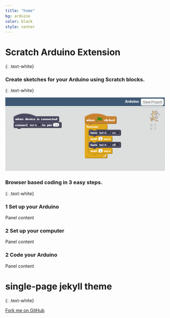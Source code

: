 ```yaml
---
title: "home"
bg: arduino
color: black
style: center
---
```


# Scratch Arduino Extension
{: .text-white}

### Create sketches for your Arduino using Scratch blocks.
{: .text-white}

<img src="img/blink.png" class="img-responsive img-thumbnail">

### Browser based coding in 3 easy steps.
{: .text-white}


<div class="col-md-4">
  <div class="panel panel-info">
    <div class="panel-heading">
      <h3 class="panel-title">
      <span class="fa fa-stack">
        <i class="fa fa-certificate fa-stack-2x"></i>
        1
      </span>
      Set up your Arduino</h3>
    </div>
    <div class="panel-body">
      Panel content
    </div>
    </div>
</div>
<div class="col-md-4">
  <div class="panel panel-warning">
    <div class="panel-heading">
      <h3 class="panel-title">
        <span class="fa fa-stack"> 
        <i class="fa fa-certificate fa-stack-2x"></i> 2
        </span>      
          Set up your computer</h3>
    </div>
    <div class="panel-body">
      Panel content
    </div>
  </div>
</div>
<div class="col-md-4">
  <div class="panel panel-success">
    <div class="panel-heading">
      <h3 class="panel-title">
        <span class="fa fa-stack"> 
        <i class="fa fa-certificate fa-stack-2x"></i> 2
        </span>
      Code your Arduino
      </h3>
          </div>
          <div class="panel-body">
                Panel content
          </div>
    </div>
</div>

<span class="fa-stack subtlecircle" style="font-size:100px; background:rgba(255,166,0,0.1)">
  <i class="fa fa-circle fa-stack-2x text-white"></i>
  <i class="fa fa-laptop fa-stack-1x text-black"></i>
</span>

# single-page jekyll theme

{: .text-white}


<span id="forkongithub">
  <a href="{{ site.source_link }}" class="bg-blue">
    Fork me on GitHub
  </a>
</span>
